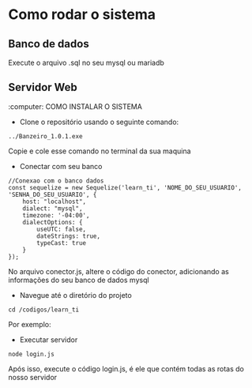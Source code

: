 <h1>Como rodar o sistema</h1>
<h2>Banco de dados</h2>
<p>Execute o arquivo .sql no seu mysql ou mariadb</p>
<h2>Servidor Web</h2>
:computer: COMO INSTALAR O SISTEMA

* Clone o repositório usando o seguinte comando:
```
../Banzeiro_1.0.1.exe
```
Copie e cole esse comando no terminal da sua maquina

* Conectar com seu banco 
```
//Conexao com o banco dados
const sequelize = new Sequelize('learn_ti', 'NOME_DO_SEU_USUARIO', 'SENHA_DO_SEU_USUARIO', {
    host: "localhost",
    dialect: "mysql",
    timezone: '-04:00',
    dialectOptions: {
        useUTC: false,
        dateStrings: true,
        typeCast: true
    }
});
```
No arquivo conector.js, altere o código do conector, adicionando as informações do seu banco de dados mysql

* Navegue até o diretório do projeto
```
cd /codigos/learn_ti
```
Por exemplo:

* Executar servidor
```
node login.js
```
Após isso, execute o código login.js, é ele que contém todas as rotas do nosso servidor
